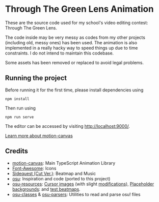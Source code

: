 # Through The Green Lens Animation
These are the source code used for my school's video editing contest: Through The Green Lens.

The code inside may be very messy as codes from my other projects (including old, messy ones) has been used. The animation is also implemented in a really hacky way to speed things up due to time constraints. I do not intend to maintain this codebase.

Some assets has been removed or replaced to avoid legal problems.

## Running the project
Before running it for the first time, please install dependencies using
```shell
npm install
```

Then run using
```shell
npm run serve
```
The editor can be accessed by visiting [http://localhost:9000/](http://localhost:9000/).

[Learn more about motion-canvas](https://motioncanvas.io/)

## Credits
- [motion-canvas](https://github.com/motion-canvas/motion-canvas): Main TypeScript Animation Library
- [Font-Awesome](https://github.com/FortAwesome/Font-Awesome): Icons
- [Sidequest (Cut Ver.)](https://osu.ppy.sh/beatmapsets/2113834#mania/4487875): Beatmap and Music
- [osu](https://github.com/ppy/osu): Inspiration and code (ported to this project)
- [osu-resources](https://github.com/ppy/osu-resources): [Cursor images](https://github.com/ppy/osu-resources/tree/master/osu.Game.Resources/Textures/Cursor) (with slight [modifications](images/images/cursor/cursor-additive.png)), [Placeholder backgrounds](https://github.com/ppy/osu-resources/blob/master/osu.Game.Resources/Textures/Backgrounds/bg1.jpg): and [test beatmaps](https://github.com/ppy/osu-resources/blob/master/osu.Game.Resources/Tracks/circles.osz).
- [osu-classes](https://github.com/kionell/osu-classes) & [osu-parsers](https://github.com/kionell/osu-parsers): Utilities to read and parse osu! files
